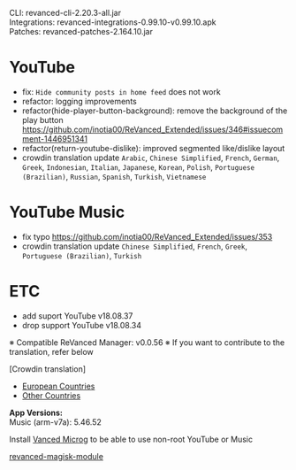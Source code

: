 CLI: revanced-cli-2.20.3-all.jar  
Integrations: revanced-integrations-0.99.10-v0.99.10.apk  
Patches: revanced-patches-2.164.10.jar  

YouTube
==
- fix: `Hide community posts in home feed` does not work
- refactor: logging improvements
- refactor(hide-player-button-background): remove the background of the play button https://github.com/inotia00/ReVanced_Extended/issues/346#issuecomment-1446951341
- refactor(return-youtube-dislike): improved segmented like/dislike layout
- crowdin translation update
`Arabic`, `Chinese Simplified`, `French`, `German`, `Greek`, `Indonesian`, `Italian`, `Japanese`, `Korean`, `Polish`, `Portuguese (Brazilian)`, `Russian`, `Spanish`, `Turkish`, `Vietnamese`


YouTube Music
==
- fix typo https://github.com/inotia00/ReVanced_Extended/issues/353
- crowdin translation update
`Chinese Simplified`, `French`, `Greek`, `Portuguese (Brazilian)`, `Turkish`


ETC
==
- add suport YouTube v18.08.37
- drop support YouTube v18.08.34

※ Compatible ReVanced Manager: v0.0.56
※ If you want to contribute to the translation, refer below

[Crowdin translation]
- [European Countries](https://crowdin.com/project/revancedextendedeu)
- [Other Countries](https://crowdin.com/project/revancedextended)
  
**App Versions:**  
Music (arm-v7a): 5.46.52  

Install [Vanced Microg](https://github.com/TeamVanced/VancedMicroG/releases) to be able to use non-root YouTube or Music  

[revanced-magisk-module](https://github.com/j-hc/revanced-magisk-module)  
